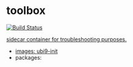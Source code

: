 # toolbox 

<p>
<a href="https://quay.io/gerrysetiawan/toolbox">
<img alt="Build Status" src="https://quay.io/repository/gerrysetiawan/toolbox/status">
</p>

sidecar container for troubleshooting purposes.

 - images: [ubi9-init](https://catalog.redhat.com/software/containers/ubi9-init/6183297540a2d8e95c82e8bd)
 - packages: 